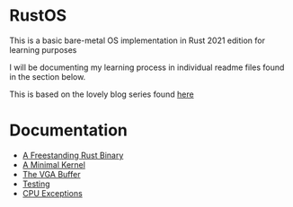 # RustOS
This is a basic bare-metal OS implementation in Rust 2021 edition for learning purposes

I will be documenting my learning process in individual readme files found in the section below.

This is based on the lovely blog series found [here](https://os.phil-opp.com)

# Documentation
* [A Freestanding Rust Binary](documentation/freestanding_binary.md)
* [A Minimal Kernel](documentation/minimal_rust_kernel.md)
* [The VGA Buffer](documentation/vga_text_mode.md)
* [Testing](documentation/testing.md)
* [CPU Exceptions](documentation/cpu_exceptions.md)